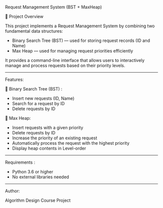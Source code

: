 Request Management System (BST + MaxHeap)


 📌 Project Overview 

This project implements a Request Management System by combining two fundamental data structures:

- Binary Search Tree (BST) — used for storing request records (ID and Name)
- Max Heap — used for managing request priorities efficiently

It provides a command-line interface that allows users to interactively manage and process requests based on their priority levels.

---

  Features:

 🔷 Binary Search Tree (BST) :
- Insert new requests (ID, Name)
- Search for a request by ID
- Delete requests by ID

 🔷 Max Heap: 
- Insert requests with a given priority
- Delete requests by ID
- Increase the priority of an existing request
- Automatically process the request with the highest priority
- Display heap contents in Level-order

---
  Requirements :

- Python 3.6 or higher
- No external libraries needed

---

Author:

Algorithm Design Course Project
